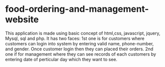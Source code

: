 # food-ordering-and-management-website
This application is made using basic concept of html,css, javascript, jquery, Mysql, sql and php.
It has two faces:
 1st one is for customers where customers can login into system by entering valid name, phone-number, and gender. Once customer login then they can placed their orders.
 2nd one if for management where they can see records of each customers by entering date of perticular day which they want to see.
 

